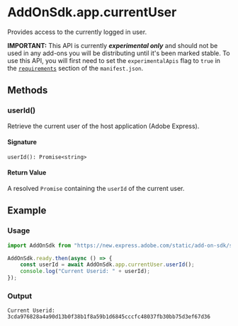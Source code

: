 # AddOnSdk.app.currentUser
Provides access to the currently logged in user.

<InlineAlert slots="text" variant="warning"/>

**IMPORTANT:** This API is currently ***experimental only*** and should not be used in any add-ons you will be distributing until it's been marked stable. To use this API, you will first need to set the `experimentalApis` flag to `true` in the [`requirements`](../manifest/index.md#requirements) section of the `manifest.json`. 


## Methods

### userId()
Retrieve the current user of the host application (Adobe Express).

#### Signature
`userId(): Promise<string>`

#### Return Value
A resolved `Promise` containing the `userId` of the current user.

## Example

<CodeBlock slots="heading, code" repeat="2" languages="JavaScript" />

### Usage
```js
import AddOnSdk from "https://new.express.adobe.com/static/add-on-sdk/sdk.js";

AddOnSdk.ready.then(async () => {
    const userId = await AddOnSdk.app.currentUser.userId();
    console.log("Current Userid: " + userId);
});
```

### Output
`Current Userid: 3cda976828a4a90d13b0f38b1f8a59b1d6845cccfc48037fb30bb75d3ef67d36`